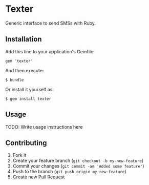 # Texter

Generic interface to send SMSs with Ruby.

## Installation

Add this line to your application's Gemfile:

    gem 'texter'

And then execute:

    $ bundle

Or install it yourself as:

    $ gem install texter

## Usage

TODO: Write usage instructions here

## Contributing

1. Fork it
2. Create your feature branch (`git checkout -b my-new-feature`)
3. Commit your changes (`git commit -am 'Added some feature'`)
4. Push to the branch (`git push origin my-new-feature`)
5. Create new Pull Request
